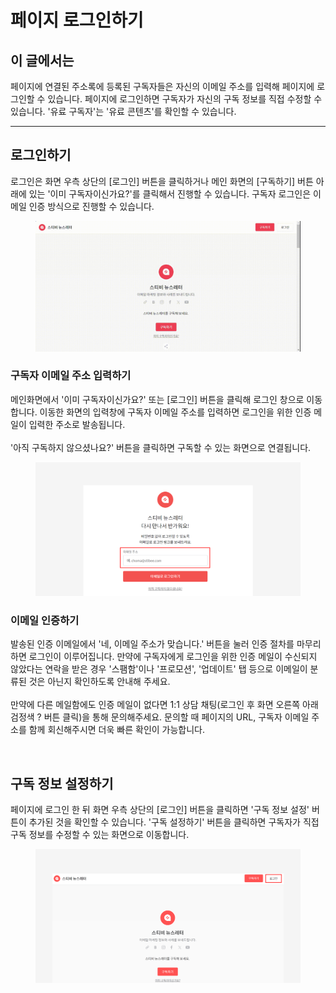 # 페이지 로그인하기

## 이 글에서는

페이지에 연결된 주소록에 등록된 구독자들은 자신의 이메일 주소를 입력해 페이지에 로그인할 수 있습니다. 페이지에 로그인하면 구독자가 자신의 구독 정보를 직접 수정할 수 있습니다. '유료 구독자'는 '유료 콘텐츠'를 확인할 수 있습니다.&#x20;

***

## 로그인하기

로그인은 화면 우측 상단의 \[로그인] 버튼을 클릭하거나 메인 화면의 \[구독하기] 버튼 아래에 있는 '이미 구독자이신가요?'를 클릭해서 진행할 수 있습니다. 구독자 로그인은 이메일 인증 방식으로 진행할 수 있습니다.

<figure><img src="../../.gitbook/assets/구독하기.gif" alt=""><figcaption></figcaption></figure>



### 구독자 이메일 주소 입력하기 <a href="#h_f91c31663e" id="h_f91c31663e"></a>

메인화면에서 '이미 구독자이신가요?' 또는 \[로그인] 버튼을 클릭해 로그인 창으로 이동합니다. 이동한 화면의 입력창에 구독자 이메일 주소를 입력하면 로그인을 위한 인증 메일이 입력한 주소로 발송됩니다.\
\
'아직 구독하지 않으셨나요?' 버튼을 클릭하면 구독할 수 있는 화면으로 연결됩니다.

<figure><img src="../../.gitbook/assets/페이지 로그인하기 (1).png" alt=""><figcaption></figcaption></figure>



### 이메일 인증하기 <a href="#h_91ef24bbee" id="h_91ef24bbee"></a>

발송된 인증 이메일에서 '네, 이메일 주소가 맞습니다.' 버튼을 눌러 인증 절차를 마무리하면 로그인이 이루어집니다. 만약에 구독자에게 로그인을 위한 인증 메일이 수신되지 않았다는 연락을 받은 경우 '스팸함'이나 '프로모션', '업데이트' 탭 등으로 이메일이 분류된 것은 아닌지 확인하도록 안내해 주세요.\
\
만약에 다른 메일함에도 인증 메일이 없다면 1:1 상담 채팅(로그인 후 화면 오른쪽 아래 검정색 ? 버튼 클릭)을 통해 문의해주세요. 문의할 때 페이지의 URL, 구독자 이메일 주소를 함께 회신해주시면 더욱 빠른 확인이 가능합니다.

<figure><img src="https://help.stibee.com/hc/article_attachments/4756454387727" alt=""><figcaption></figcaption></figure>

## 구독 정보 설정하기 <a href="#h_7885605569" id="h_7885605569"></a>

페이지에 로그인 한 뒤 화면 우측 상단의 \[로그인] 버튼을 클릭하면 '구독 정보 설정' 버튼이 추가된 것을 확인할 수 있습니다. '구독 설정하기' 버튼을 클릭하면 구독자가 직접 구독 정보를 수정할 수 있는 화면으로 이동합니다.

<figure><img src="../../.gitbook/assets/페이지 로그인하기 (2).png" alt=""><figcaption></figcaption></figure>


